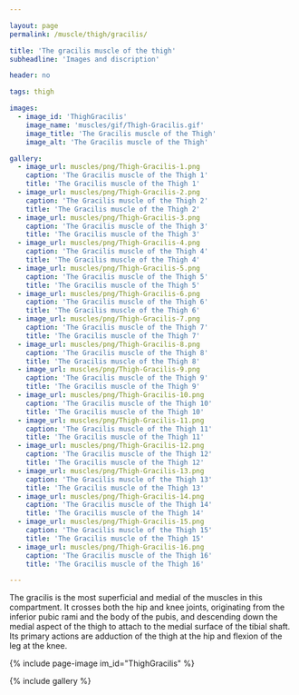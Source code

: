 ```yaml
---

layout: page
permalink: /muscle/thigh/gracilis/

title: 'The gracilis muscle of the thigh'
subheadline: 'Images and discription'

header: no

tags: thigh

images:
  - image_id: 'ThighGracilis'
    image_name: 'muscles/gif/Thigh-Gracilis.gif'
    image_title: 'The Gracilis muscle of the Thigh'
    image_alt: 'The Gracilis muscle of the Thigh' 

gallery:
  - image_url: muscles/png/Thigh-Gracilis-1.png
    caption: 'The Gracilis muscle of the Thigh 1'
    title: 'The Gracilis muscle of the Thigh 1'
  - image_url: muscles/png/Thigh-Gracilis-2.png
    caption: 'The Gracilis muscle of the Thigh 2'
    title: 'The Gracilis muscle of the Thigh 2'
  - image_url: muscles/png/Thigh-Gracilis-3.png
    caption: 'The Gracilis muscle of the Thigh 3'
    title: 'The Gracilis muscle of the Thigh 3'
  - image_url: muscles/png/Thigh-Gracilis-4.png
    caption: 'The Gracilis muscle of the Thigh 4'
    title: 'The Gracilis muscle of the Thigh 4'
  - image_url: muscles/png/Thigh-Gracilis-5.png
    caption: 'The Gracilis muscle of the Thigh 5'
    title: 'The Gracilis muscle of the Thigh 5'
  - image_url: muscles/png/Thigh-Gracilis-6.png
    caption: 'The Gracilis muscle of the Thigh 6'
    title: 'The Gracilis muscle of the Thigh 6'
  - image_url: muscles/png/Thigh-Gracilis-7.png
    caption: 'The Gracilis muscle of the Thigh 7'
    title: 'The Gracilis muscle of the Thigh 7'
  - image_url: muscles/png/Thigh-Gracilis-8.png
    caption: 'The Gracilis muscle of the Thigh 8'
    title: 'The Gracilis muscle of the Thigh 8'
  - image_url: muscles/png/Thigh-Gracilis-9.png
    caption: 'The Gracilis muscle of the Thigh 9'
    title: 'The Gracilis muscle of the Thigh 9'
  - image_url: muscles/png/Thigh-Gracilis-10.png
    caption: 'The Gracilis muscle of the Thigh 10'
    title: 'The Gracilis muscle of the Thigh 10'
  - image_url: muscles/png/Thigh-Gracilis-11.png
    caption: 'The Gracilis muscle of the Thigh 11'
    title: 'The Gracilis muscle of the Thigh 11'
  - image_url: muscles/png/Thigh-Gracilis-12.png
    caption: 'The Gracilis muscle of the Thigh 12'
    title: 'The Gracilis muscle of the Thigh 12'
  - image_url: muscles/png/Thigh-Gracilis-13.png
    caption: 'The Gracilis muscle of the Thigh 13'
    title: 'The Gracilis muscle of the Thigh 13'
  - image_url: muscles/png/Thigh-Gracilis-14.png
    caption: 'The Gracilis muscle of the Thigh 14'
    title: 'The Gracilis muscle of the Thigh 14'
  - image_url: muscles/png/Thigh-Gracilis-15.png
    caption: 'The Gracilis muscle of the Thigh 15'
    title: 'The Gracilis muscle of the Thigh 15'
  - image_url: muscles/png/Thigh-Gracilis-16.png
    caption: 'The Gracilis muscle of the Thigh 16'
    title: 'The Gracilis muscle of the Thigh 16'

---
```


The gracilis is the most superficial and medial of the muscles in this compartment. It crosses both the hip and knee joints, originating from the inferior pubic rami and the body of the pubis, and descending down the medial aspect of the thigh to attach to the medial surface of the tibial shaft. Its primary actions are adduction of the thigh at the hip and flexion of the leg at the knee.

{% include page-image im_id="ThighGracilis" %}

{% include gallery %}
